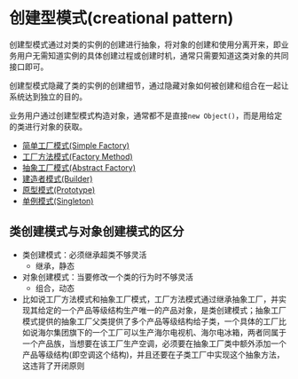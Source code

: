 # 创建型模式(creational pattern)
创建型模式通过对类的实例的创建进行抽象，将对象的创建和使用分离开来，即业务用户无需知道实例的具体创建过程或创建时机，通常只需要知道这类对象的共同接口即可。

创建型模式隐藏了类的实例的创建细节，通过隐藏对象如何被创建和组合在一起让系统达到独立的目的。

业务用户通过创建型模式构造对象，通常都不是直接`new Object()`，而是用给定的类进行对象的获取。

- [简单工厂模式(Simple Factory)](simple_factory/simple-factory.md)
- [工厂方法模式(Factory Method)](factory_method/factory-method.md)
- [抽象工厂模式(Abstract Factory)](abstract_factory/abstract-factory.md)
- [建造者模式(Builder)](builder/builder.md)
- [原型模式(Prototype)](prototype)
- [单例模式(Singleton)](singleton)

## 类创建模式与对象创建模式的区分
- 类创建模式：必须继承超类不够灵活
    - 继承，静态
- 对象创建模式：当要修改一个类的行为时不够灵活
    - 组合，动态
- 比如说工厂方法模式和抽象工厂模式，工厂方法模式通过继承抽象工厂，并实现其给定的一个产品等级结构生产唯一的产品对象，是类创建模式；抽象工厂模式提供的抽象工厂父类提供了多个产品等级结构给子类，一个具体的工厂比如说海尔集团旗下的一个工厂可以生产海尔电视机、海尔电冰箱，两者同属于一个产品族，当想要在该工厂生产空调，必须要在抽象工厂类中额外添加一个产品等级结构(即空调这个结构)，并且还要在子类工厂中实现这个抽象方法，这违背了开闭原则

